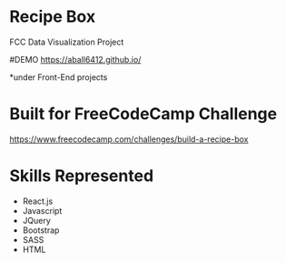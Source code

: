 # Recipe Box
FCC Data Visualization Project

#DEMO
https://aball6412.github.io/

*under Front-End projects

# Built for FreeCodeCamp Challenge
https://www.freecodecamp.com/challenges/build-a-recipe-box

# Skills Represented

+ React.js
+ Javascript
+ JQuery
+ Bootstrap
+ SASS
+ HTML
